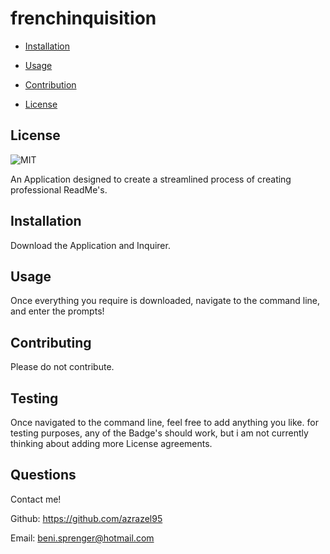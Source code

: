 # frenchinquisition
  
- [Installation](#installation)

- [Usage](#usage)

- [Contribution](#contributing)

- [License](#license)


## License

![MIT](https://img.shields.io/github/license/azrazel95/frenchinquisition)


An Application designed to create a streamlined process of creating professional ReadMe's.





## Installation

Download the Application and Inquirer.



## Usage

Once everything you require is downloaded, navigate to the command line, and enter the prompts!



## Contributing

Please do not contribute.



## Testing

Once navigated to the command line, feel free to add anything you like. for testing purposes, any of the Badge's should work, but i am not currently thinking about adding more License agreements.



## Questions

Contact me!

Github: https://github.com/azrazel95

Email: beni.sprenger@hotmail.com

